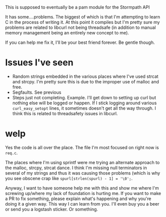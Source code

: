 This is supposed to eventually be a pam module for the Stormpath API

It has some....problems. The biggest of which is that I'm attempting to learn C in the process of writing it.
At this point it compiles but I'm pretty sure my problems are related to libcurl not being threadsafe (in addition to manual memory management being an entirely new concept to me).

If you can help me fix it, I'll be your best friend forever. Be gentle though.

# Issues I've seen
- Random strings embedded in the various places where I've used strcat and strcpy. I'm pretty sure this is due to the improper use of malloc and free.
- Segfaults. See previous
- Steps just not completing. Example. I'll get down to setting up curl but nothing else will be logged or happen. If I stick logging around various `curl_easy_setopt` lines, it sometimes doesn't get all the way through. I think this is related to threadsafety issues in libcurl.

# welp
Yes the code is all over the place. The file I'm most focused on right now is `req.c`.

The places where I'm using sprintf were me trying an alternate approach to the malloc, strcpy, strcat dance. I think I'm missing null terminators in several of my strings and thus it was causing those problems (which is why you see obscene crap like `spurl[strlen(spurl) - 1] = '\0';`.

Anyway, I want to have someone help me with this and show me where I'm screwing up/where my lack of foundation is hurting me. If you want to make a PR to fix something, please explain what's happening and why you're doing it a given way. This way I can learn from you. I'll even buy you a beer or send you a logstash sticker. Or something.

